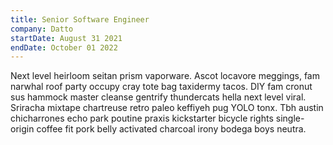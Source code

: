 ```yaml
---
title: Senior Software Engineer
company: Datto
startDate: August 31 2021
endDate: October 01 2022
---
```


Next level heirloom seitan prism vaporware. Ascot locavore meggings, fam narwhal roof party occupy cray tote bag taxidermy tacos. DIY fam cronut sus hammock master cleanse gentrify thundercats hella next level viral. Sriracha mixtape chartreuse retro paleo keffiyeh pug YOLO tonx. Tbh austin chicharrones echo park poutine praxis kickstarter bicycle rights single-origin coffee fit pork belly activated charcoal irony bodega boys neutra.
